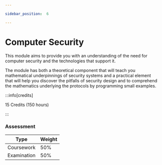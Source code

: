 ```yaml
---

sidebar_position:  6

---
```


# Computer Security
  
This module aims to provide you with an understanding of the need for computer security and the technologies that support it. 

The module has both a theoretical component that will teach you mathematical underpinnings of security systems and a practical element that will help you discover the pitfalls of security design and to comprehend the mathematics underlying the protocols by programming small examples.

:::info[credits]

15 Credits (150 hours)

:::

### Assessment

|Type       |Weight|
|-----------|------|
|Coursework  |50%   |
|Examination |50%   |